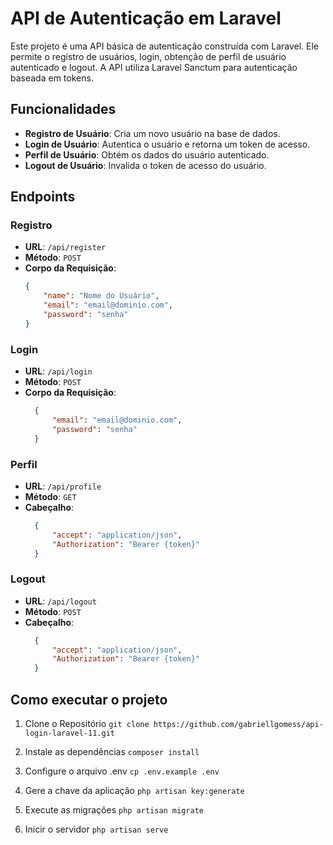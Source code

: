 # API de Autenticação em Laravel

Este projeto é uma API básica de autenticação construída com Laravel. Ele permite o registro de usuários, login, obtenção de perfil de usuário autenticado e logout. A API utiliza Laravel Sanctum para autenticação baseada em tokens.

## Funcionalidades

- **Registro de Usuário**: Cria um novo usuário na base de dados.
- **Login de Usuário**: Autentica o usuário e retorna um token de acesso.
- **Perfil de Usuário**: Obtém os dados do usuário autenticado.
- **Logout de Usuário**: Invalida o token de acesso do usuário.

## Endpoints

### Registro

- **URL**: `/api/register`  
- **Método**: `POST`  
- **Corpo da Requisição**:
  ```json
  {
      "name": "Nome do Usuário",
      "email": "email@dominio.com",
      "password": "senha"
  }

### Login

- **URL**: `/api/login`  
- **Método**: `POST`  
- **Corpo da Requisição**:
  ```json
    {
        "email": "email@dominio.com",
        "password": "senha"
    }

### Perfil

- **URL**: `/api/profile`  
- **Método**: `GET`  
- **Cabeçalho**:
  ```json
    {
        "accept": "application/json",
        "Authorization": "Bearer {token}"
    }

### Logout

- **URL**: `/api/logout`  
- **Método**: `POST`  
- **Cabeçalho**:
  ```json
    {
        "accept": "application/json",
        "Authorization": "Bearer {token}"
    }

## Como executar o projeto

1. Clone o Repositório
```git clone https://github.com/gabriellgomess/api-login-laravel-11.git```

2. Instale as dependências
```composer install```

3. Configure o arquivo .env
```cp .env.example .env```

4. Gere a chave da aplicação
```php artisan key:generate```

5. Execute as migrações
```php artisan migrate```

6. Inicir o servidor
```php artisan serve```


